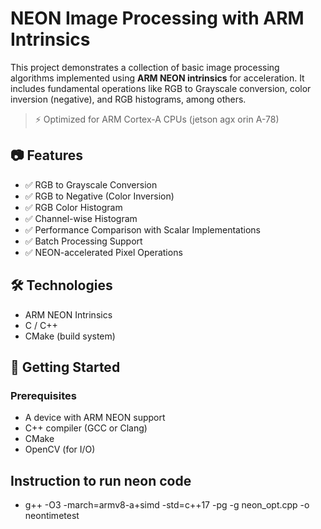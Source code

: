 # NEON Image Processing with ARM Intrinsics

This project demonstrates a collection of basic image processing algorithms implemented using **ARM NEON intrinsics** for acceleration. It includes fundamental operations like RGB to Grayscale conversion, color inversion (negative), and RGB histograms, among others.

> ⚡ Optimized for ARM Cortex-A CPUs (jetson agx orin A-78)

## 📷 Features

- ✅ RGB to Grayscale Conversion
- ✅ RGB to Negative (Color Inversion)
- ✅ RGB Color Histogram
- ✅ Channel-wise Histogram
- ✅ Performance Comparison with Scalar Implementations 
- ✅ Batch Processing Support
- ✅ NEON-accelerated Pixel Operations

## 🛠 Technologies

- ARM NEON Intrinsics
- C / C++
- CMake (build system)

## 🚀 Getting Started

### Prerequisites

- A device with ARM NEON support
- C++ compiler (GCC or Clang)
- CMake
- OpenCV (for I/O)
## Instruction to run neon code
- g++ -O3 -march=armv8-a+simd -std=c++17 -pg -g neon_opt.cpp -o neontimetest

